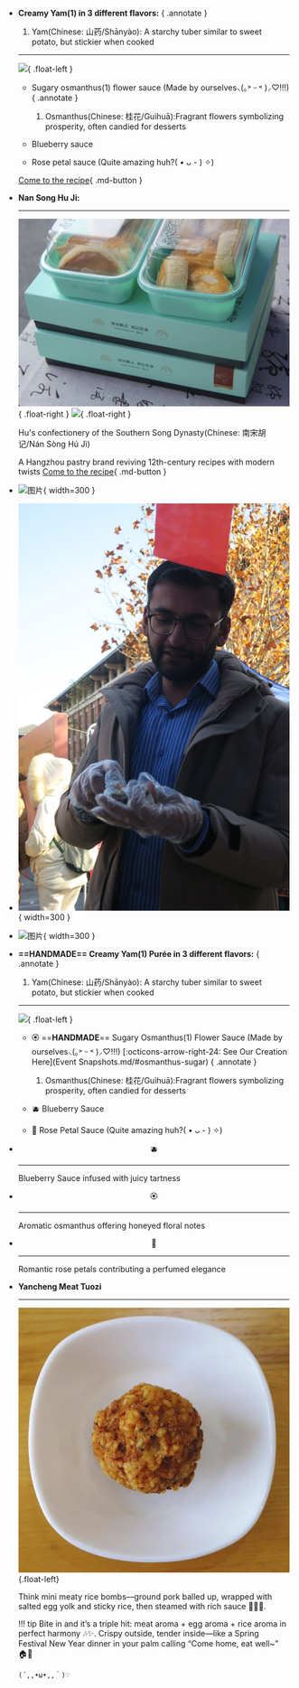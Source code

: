 <div class="grid cards force-vertical" markdown>

-   __Creamy Yam(1) in 3 different flavors:__
    { .annotate }

    1. Yam(Chinese: 山药/Shānyào): A starchy tuber similar to sweet potato, but stickier when cooked 

    ---

    ![](images/52.jpg){ .float-left }


      - Sugary osmanthus(1) flower sauce (Made by ourselves⸜(｡˃ ᵕ ˂ )⸝♡!!!)
      { .annotate }
    
        1. Osmanthus(Chinese: 桂花/Guìhuā):Fragrant flowers symbolizing prosperity, often candied for desserts
      
      - Blueberry sauce
      - Rose petal sauce (Quite amazing huh?( • ᴗ - ) ✧)
      
    [Come to the recipe](#){ .md-button }

-   __Nan Song Hu Ji:__

    ---

    ![](images/11.jpg){ .float-right }
    ![](images/53.jpg){ .float-right }

    Hu's confectionery of the Southern Song Dynasty(Chinese: 南宋胡记/Nán Sòng Hú Jì)
    
    
    
    A Hangzhou pastry brand reviving 12th-century recipes with modern twists
    [Come to the recipe](#){ .md-button }

</div>


<div class="grid cards" markdown style="grid-template-columns: repeat(3, 1fr);">

- ![图片](images/33.jpg){  width=300 }

- ![图片](images/34.jpg){  width=300 }

- ![图片](images/36.jpg){  width=300 }

</div>


<div class="grid cards force-vertical" markdown>

-   __==HANDMADE== Creamy Yam(1) Purée in 3 different flavors:__
    { .annotate }

    1. Yam(Chinese: 山药/Shānyào): A starchy tuber similar to sweet potato, but stickier when cooked 

    ---

    ![](images/52.jpg){ .float-left }


      - 🏵️ ==**HANDMADE**== Sugary Osmanthus(1) Flower Sauce (Made by ourselves⸜(｡˃ ᵕ ˂ )⸝♡!!!)
      [:octicons-arrow-right-24: See Our Creation Here](Event Snapshots.md/#osmanthus-sugar) 
      { .annotate }
    
        1. Osmanthus(Chinese: 桂花/Guìhuā):Fragrant flowers symbolizing prosperity, often candied for desserts
      
      - 🫐 Blueberry Sauce
      - 🌹 Rose Petal Sauce (Quite amazing huh?( • ᴗ - ) ✧)
      

</div>

<div class="grid cards" markdown style="grid-template-columns: repeat(3, 1fr);">

  -   <center>🫐</center>
    
      ---

      Blueberry Sauce infused with juicy tartness

  -   <center>🏵️</center>

      ---

      Aromatic osmanthus offering honeyed floral notes

  -   <center>🌹</center>

      ---

      Romantic rose petals contributing a perfumed elegance

</div>

<div class="grid cards force-vertical" markdown>

-   **Yancheng Meat Tuozi**

    ---

    ![](3/Pasted%20image%2020250426201024.png){.float-left}

    Think mini meaty rice bombs—ground pork balled up, wrapped with salted egg yolk and sticky rice, then steamed with rich sauce 🍳🍚🥩.


    !!! tip
        Bite in and it’s a triple hit: meat aroma + egg aroma + rice aroma in perfect harmony 🎶✨. Crispy outside, tender inside—like a Spring Festival New Year dinner in your palm calling “Come home, eat well~” 🏠💌
        
        (´,,•ω•,,｀)♡

</div>